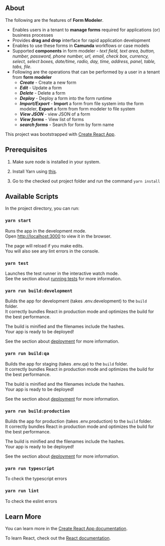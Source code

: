 ## About

The following are the features of **Form Modeler**.
* Enables users in a tenant to **manage forms** required for applications (or) business processes
* Provides **drag and drop** interface for rapid application development
* Enables to use these forms in **Camunda** workflows or case models
* Supported **components** in form modeler - *text field, text area, button, number, password, phone number, url, email, check box, currency, select, select boxes, date/time, radio, day, time, address, panel, table, tabs, file*.
* Following are the operations that can be performed by a user in a tenant from **form modeler**
    * ***Create*** - Create a new form
    * ***Edit*** - Update a form
    * ***Delete*** - Delete a form
    * ***Deploy*** - Deploy a form into the form runtime
    * ***Import/Export*** - **Import** a form from file system into the form modeler, **Export** a form from form modeler to file system
    * ***View JSON*** - view JSON of a form
    * ***View forms*** - View list of forms
    * ***search forms*** - Search for form by form name
    

This project was bootstrapped with [Create React App](https://github.com/facebook/create-react-app).

## Prerequisites

1. Make sure node is installed in your system.

2. Install Yarn using <a href="https://classic.yarnpkg.com/en/docs/install">this</a>.

3. Go to the checked out project folder and run the command `yarn install` 

## Available Scripts

In the project directory, you can run:

### `yarn start`

Runs the app in the development mode.<br />
Open [http://localhost:3000](http://localhost:3000) to view it in the browser.

The page will reload if you make edits.<br />
You will also see any lint errors in the console.

### `yarn test`

Launches the test runner in the interactive watch mode.<br />
See the section about [running tests](https://facebook.github.io/create-react-app/docs/running-tests) for more information.

### `yarn run build:development`

Builds the app for development (takes .env.development) to the `build` folder.<br />
It correctly bundles React in production mode and optimizes the build for the best performance.

The build is minified and the filenames include the hashes.<br />
Your app is ready to be deployed!

See the section about [deployment](https://facebook.github.io/create-react-app/docs/deployment) for more information.

### `yarn run build:qa`

Builds the app for staging (takes .env.qa) to the `build` folder.<br />
It correctly bundles React in production mode and optimizes the build for the best performance.

The build is minified and the filenames include the hashes.<br />
Your app is ready to be deployed!

See the section about [deployment](https://facebook.github.io/create-react-app/docs/deployment) for more information.

### `yarn run build:production`

Builds the app for production (takes .env.production) to the `build` folder.<br />
It correctly bundles React in production mode and optimizes the build for the best performance.

The build is minified and the filenames include the hashes.<br />
Your app is ready to be deployed!

See the section about [deployment](https://facebook.github.io/create-react-app/docs/deployment) for more information.

### `yarn run typescript`

To check the typescript errors

### `yarn run lint`

To check the eslint errors

## Learn More

You can learn more in the [Create React App documentation](https://facebook.github.io/create-react-app/docs/getting-started).

To learn React, check out the [React documentation](https://reactjs.org/).
